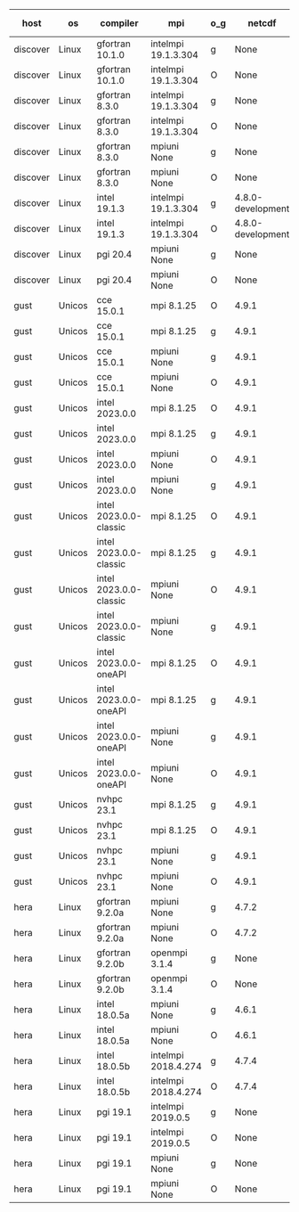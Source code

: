 

| host     | os       | compiler                              | mpi                      | o_g        | netcdf        | build       | u_pass          | u_fail          | s_pass            | s_fail            | e_pass             | e_fail             | nuopc_pass       | nuopc_fail       | artifacts link          |
|----------|----------|---------------------------------------|--------------------------|------------|---------------|-------------|-----------------|-----------------|-------------------|-------------------|--------------------|--------------------|------------------|------------------|-------------------------|
| discover | Linux | gfortran 10.1.0 | intelmpi 19.1.3.304  | g | None  | PASS | 13909 | 15 | 49 | 0 | 81 | 0 | 52 | 0 | <a href="https://github.com/esmf-org/esmf-test-artifacts/tree/626e948288f480ac4e881e15fe74d0fcc5bff040/feature_hconfig/gfortran/10.1.0/g/intelmpi/19.1.3.304" target="_blank">626e948</a> | 
| discover | Linux | gfortran 10.1.0 | intelmpi 19.1.3.304  | O | None  | PASS | 13909 | 15 | 49 | 0 | 81 | 0 | 52 | 0 | <a href="https://github.com/esmf-org/esmf-test-artifacts/tree/495243b433677ab38081162777b686f5b3dca3d1/feature_hconfig/gfortran/10.1.0/O/intelmpi/19.1.3.304" target="_blank">495243b</a> | 
| discover | Linux | gfortran 8.3.0 | intelmpi 19.1.3.304  | g | None  | PASS | 13909 | 15 | 49 | 0 | 81 | 0 | 52 | 0 | <a href="https://github.com/esmf-org/esmf-test-artifacts/tree/a21919e0c5c2577ec6758ba38d81084df37851be/feature_hconfig/gfortran/8.3.0/g/intelmpi/19.1.3.304" target="_blank">a21919e</a> | 
| discover | Linux | gfortran 8.3.0 | intelmpi 19.1.3.304  | O | None  | PASS | 13909 | 15 | 49 | 0 | 81 | 0 | 52 | 0 | <a href="https://github.com/esmf-org/esmf-test-artifacts/tree/b2e85a47f7907ccc49103e5a5ba9ebe74c29296f/feature_hconfig/gfortran/8.3.0/O/intelmpi/19.1.3.304" target="_blank">b2e85a4</a> | 
| discover | Linux | gfortran 8.3.0 | mpiuni None  | g | None  | PASS | 12344 | 0 | 8 | 0 | 44 | 0 | None | None | <a href="https://github.com/esmf-org/esmf-test-artifacts/tree/6cde54f454f57cff50c727d7a89bf01359318d91/feature_hconfig/gfortran/8.3.0/g/mpiuni/None" target="_blank">6cde54f</a> | 
| discover | Linux | gfortran 8.3.0 | mpiuni None  | O | None  | PASS | 12344 | 0 | 8 | 0 | 44 | 0 | None | None | <a href="https://github.com/esmf-org/esmf-test-artifacts/tree/451536955f13b0112b8b181e532e3fdddcbffe28/feature_hconfig/gfortran/8.3.0/O/mpiuni/None" target="_blank">4515369</a> | 
| discover | Linux | intel 19.1.3 | intelmpi 19.1.3.304  | g | 4.8.0-development  | PASS | 13924 | 0 | 49 | 0 | 81 | 0 | 52 | 0 | <a href="https://github.com/esmf-org/esmf-test-artifacts/tree/ab473bac7d94acecb9bc386f4025a52a9ddbb031/feature_hconfig/intel/19.1.3/g/intelmpi/19.1.3.304" target="_blank">ab473ba</a> | 
| discover | Linux | intel 19.1.3 | intelmpi 19.1.3.304  | O | 4.8.0-development  | PASS | 13924 | 0 | 49 | 0 | 81 | 0 | 52 | 0 | <a href="https://github.com/esmf-org/esmf-test-artifacts/tree/f43a491816a8f340a6bf34887f6c35f2ab78bbc0/feature_hconfig/intel/19.1.3/O/intelmpi/19.1.3.304" target="_blank">f43a491</a> | 
| discover | Linux | pgi 20.4 | mpiuni None  | g | None  | PASS | 11719 | 625 | 4 | 4 | 41 | 3 | None | None | <a href="https://github.com/esmf-org/esmf-test-artifacts/tree/29aebbf030f0712a5c3b3a34c4b826ca3f84f3b7/feature_hconfig/pgi/20.4/g/mpiuni/None" target="_blank">29aebbf</a> | 
| discover | Linux | pgi 20.4 | mpiuni None  | O | None  | PASS | 11719 | 625 | 6 | 2 | 41 | 3 | None | None | <a href="https://github.com/esmf-org/esmf-test-artifacts/tree/ebf267f539ff8d9ddd3a5c7292e782a41cff1e05/feature_hconfig/pgi/20.4/O/mpiuni/None" target="_blank">ebf267f</a> | 
| gust | Unicos | cce 15.0.1 | mpi 8.1.25  | O | 4.9.1  | PASS | 13845 | 79 | 49 | 0 | 81 | 0 | 51 | 1 | <a href="https://github.com/esmf-org/esmf-test-artifacts/tree/9a5c8de42dde967aa492b11b993f599cc1fbde9c/feature_hconfig/cce/15.0.1/O/mpi/8.1.25" target="_blank">9a5c8de</a> | 
| gust | Unicos | cce 15.0.1 | mpi 8.1.25  | g | 4.9.1  | PASS | 13846 | 78 | 49 | 0 | 81 | 0 | 51 | 1 | <a href="https://github.com/esmf-org/esmf-test-artifacts/tree/7820a443fd89fdde8a08b097c840c078e39ab272/feature_hconfig/cce/15.0.1/g/mpi/8.1.25" target="_blank">7820a44</a> | 
| gust | Unicos | cce 15.0.1 | mpiuni None  | g | 4.9.1  | PASS | 12260 | 84 | 8 | 0 | 44 | 0 | None | None | <a href="https://github.com/esmf-org/esmf-test-artifacts/tree/ddf0e628365e7a7b68efc63bb2b9d48fb70bc0a7/feature_hconfig/cce/15.0.1/g/mpiuni/None" target="_blank">ddf0e62</a> | 
| gust | Unicos | cce 15.0.1 | mpiuni None  | O | 4.9.1  | PASS | 12259 | 85 | 8 | 0 | 44 | 0 | None | None | <a href="https://github.com/esmf-org/esmf-test-artifacts/tree/1191e7112de609a12e69b41f8d79e95ba051c3a0/feature_hconfig/cce/15.0.1/O/mpiuni/None" target="_blank">1191e71</a> | 
| gust | Unicos | intel 2023.0.0 | mpi 8.1.25  | O | 4.9.1  | PASS | 13924 | 0 | 49 | 0 | 81 | 0 | 52 | 0 | <a href="https://github.com/esmf-org/esmf-test-artifacts/tree/7dc9e56905d947438ab304f19a9565ab54485100/feature_hconfig/intel/2023.0.0/O/mpi/8.1.25" target="_blank">7dc9e56</a> | 
| gust | Unicos | intel 2023.0.0 | mpi 8.1.25  | g | 4.9.1  | PASS | 13924 | 0 | 49 | 0 | 81 | 0 | 52 | 0 | <a href="https://github.com/esmf-org/esmf-test-artifacts/tree/71505447fb143d2779cdbf89ad48f5cfbcf1d38f/feature_hconfig/intel/2023.0.0/g/mpi/8.1.25" target="_blank">7150544</a> | 
| gust | Unicos | intel 2023.0.0 | mpiuni None  | O | 4.9.1  | PASS | 12344 | 0 | 8 | 0 | 44 | 0 | None | None | <a href="https://github.com/esmf-org/esmf-test-artifacts/tree/8de2246be539a805c41bbeeae85cf84c35043bb4/feature_hconfig/intel/2023.0.0/O/mpiuni/None" target="_blank">8de2246</a> | 
| gust | Unicos | intel 2023.0.0 | mpiuni None  | g | 4.9.1  | PASS | 12344 | 0 | 8 | 0 | 44 | 0 | None | None | <a href="https://github.com/esmf-org/esmf-test-artifacts/tree/327aa351912719c905a6baca79ef2bf83916e2e3/feature_hconfig/intel/2023.0.0/g/mpiuni/None" target="_blank">327aa35</a> | 
| gust | Unicos | intel 2023.0.0-classic | mpi 8.1.25  | O | 4.9.1  | PASS | 13924 | 0 | 49 | 0 | 81 | 0 | 52 | 0 | <a href="https://github.com/esmf-org/esmf-test-artifacts/tree/c37d7e7b956a8b2ee4e037aca3fa62460fa4ad13/feature_hconfig/intel/2023.0.0-classic/O/mpi/8.1.25" target="_blank">c37d7e7</a> | 
| gust | Unicos | intel 2023.0.0-classic | mpi 8.1.25  | g | 4.9.1  | PASS | 13924 | 0 | 49 | 0 | 81 | 0 | 52 | 0 | <a href="https://github.com/esmf-org/esmf-test-artifacts/tree/4d3115d78366d9caf5e9e8e41db768ca3c53b6df/feature_hconfig/intel/2023.0.0-classic/g/mpi/8.1.25" target="_blank">4d3115d</a> | 
| gust | Unicos | intel 2023.0.0-classic | mpiuni None  | O | 4.9.1  | PASS | 12344 | 0 | 8 | 0 | 44 | 0 | None | None | <a href="https://github.com/esmf-org/esmf-test-artifacts/tree/9a761a77cb91097815b9462b01011d3edff31998/feature_hconfig/intel/2023.0.0-classic/O/mpiuni/None" target="_blank">9a761a7</a> | 
| gust | Unicos | intel 2023.0.0-classic | mpiuni None  | g | 4.9.1  | PASS | 12344 | 0 | 8 | 0 | 44 | 0 | None | None | <a href="https://github.com/esmf-org/esmf-test-artifacts/tree/f88ab56afdc70015582cf06352d21272002e78c2/feature_hconfig/intel/2023.0.0-classic/g/mpiuni/None" target="_blank">f88ab56</a> | 
| gust | Unicos | intel 2023.0.0-oneAPI | mpi 8.1.25  | O | 4.9.1  | PASS | 13924 | 0 | 48 | 1 | 81 | 0 | 40 | 12 | <a href="https://github.com/esmf-org/esmf-test-artifacts/tree/02136aebf038b9c9790fc559038aff4a4e5517a1/feature_hconfig/intel/2023.0.0-oneAPI/O/mpi/8.1.25" target="_blank">02136ae</a> | 
| gust | Unicos | intel 2023.0.0-oneAPI | mpi 8.1.25  | g | 4.9.1  | PASS | 13924 | 0 | 49 | 0 | 81 | 0 | 40 | 12 | <a href="https://github.com/esmf-org/esmf-test-artifacts/tree/3471be0d2b77b1b5809df03374c85b4803a4d2db/feature_hconfig/intel/2023.0.0-oneAPI/g/mpi/8.1.25" target="_blank">3471be0</a> | 
| gust | Unicos | intel 2023.0.0-oneAPI | mpiuni None  | g | 4.9.1  | PASS | 12344 | 0 | 8 | 0 | 44 | 0 | None | None | <a href="https://github.com/esmf-org/esmf-test-artifacts/tree/f7dacad422c6064bf6c21b7848cf943bf45b6f58/feature_hconfig/intel/2023.0.0-oneAPI/g/mpiuni/None" target="_blank">f7dacad</a> | 
| gust | Unicos | intel 2023.0.0-oneAPI | mpiuni None  | O | 4.9.1  | PASS | 12344 | 0 | 8 | 0 | 44 | 0 | None | None | <a href="https://github.com/esmf-org/esmf-test-artifacts/tree/aa70e50803c038a87d79a182d2c10441d4258a80/feature_hconfig/intel/2023.0.0-oneAPI/O/mpiuni/None" target="_blank">aa70e50</a> | 
| gust | Unicos | nvhpc 23.1 | mpi 8.1.25  | g | 4.9.1  | PASS | 13029 | 895 | 35 | 14 | 67 | 14 | 10 | 42 | <a href="https://github.com/esmf-org/esmf-test-artifacts/tree/809438241392001ed478aa6afc38f11327deb76f/feature_hconfig/nvhpc/23.1/g/mpi/8.1.25" target="_blank">8094382</a> | 
| gust | Unicos | nvhpc 23.1 | mpi 8.1.25  | O | 4.9.1  | PASS | 13921 | 3 | 49 | 0 | 81 | 0 | 45 | 7 | <a href="https://github.com/esmf-org/esmf-test-artifacts/tree/a90788737afeed53a997de48c22441c791a9f5d9/feature_hconfig/nvhpc/23.1/O/mpi/8.1.25" target="_blank">a907887</a> | 
| gust | Unicos | nvhpc 23.1 | mpiuni None  | g | 4.9.1  | PASS | 11707 | 637 | 4 | 4 | 41 | 3 | None | None | <a href="https://github.com/esmf-org/esmf-test-artifacts/tree/4a476868b5e707ba6fa8abe5b994b5b85052880f/feature_hconfig/nvhpc/23.1/g/mpiuni/None" target="_blank">4a47686</a> | 
| gust | Unicos | nvhpc 23.1 | mpiuni None  | O | 4.9.1  | PASS | 12342 | 2 | 8 | 0 | 44 | 0 | None | None | <a href="https://github.com/esmf-org/esmf-test-artifacts/tree/437a53b511dbe58912f4113c6db21951c4daf63e/feature_hconfig/nvhpc/23.1/O/mpiuni/None" target="_blank">437a53b</a> | 
| hera | Linux | gfortran 9.2.0a | mpiuni None  | g | 4.7.2  | PASS | 12344 | 0 | 8 | 0 | 44 | 0 | None | None | <a href="https://github.com/esmf-org/esmf-test-artifacts/tree/0d6cb8af08cd2558fe8deb65086cb2189a2d02d8/feature_hconfig/gfortran/9.2.0a/g/mpiuni/None" target="_blank">0d6cb8a</a> | 
| hera | Linux | gfortran 9.2.0a | mpiuni None  | O | 4.7.2  | PASS | 12344 | 0 | 8 | 0 | 44 | 0 | None | None | <a href="https://github.com/esmf-org/esmf-test-artifacts/tree/dc02956c1de74e051cff98d14512a5e83c518d26/feature_hconfig/gfortran/9.2.0a/O/mpiuni/None" target="_blank">dc02956</a> | 
| hera | Linux | gfortran 9.2.0b | openmpi 3.1.4  | g | None  | PASS | 13924 | 0 | 49 | 0 | 81 | 0 | 52 | 0 | <a href="https://github.com/esmf-org/esmf-test-artifacts/tree/e5fb8515033953921ac7f5c7190cfee4ade7a9bf/feature_hconfig/gfortran/9.2.0b/g/openmpi/3.1.4" target="_blank">e5fb851</a> | 
| hera | Linux | gfortran 9.2.0b | openmpi 3.1.4  | O | None  | PASS | 13924 | 0 | 49 | 0 | 81 | 0 | 52 | 0 | <a href="https://github.com/esmf-org/esmf-test-artifacts/tree/b2dd3349cdd2e880abb6e0c286e620f67cb531f7/feature_hconfig/gfortran/9.2.0b/O/openmpi/3.1.4" target="_blank">b2dd334</a> | 
| hera | Linux | intel 18.0.5a | mpiuni None  | g | 4.6.1  | PASS | 12344 | 0 | 8 | 0 | 44 | 0 | None | None | <a href="https://github.com/esmf-org/esmf-test-artifacts/tree/52dd665963ff8235bc3359685d37c5be54b28b17/feature_hconfig/intel/18.0.5a/g/mpiuni/None" target="_blank">52dd665</a> | 
| hera | Linux | intel 18.0.5a | mpiuni None  | O | 4.6.1  | PASS | 12344 | 0 | 8 | 0 | 44 | 0 | None | None | <a href="https://github.com/esmf-org/esmf-test-artifacts/tree/74d44edae2647b50971c02b34c29e08673918fde/feature_hconfig/intel/18.0.5a/O/mpiuni/None" target="_blank">74d44ed</a> | 
| hera | Linux | intel 18.0.5b | intelmpi 2018.4.274  | g | 4.7.4  | PASS | 13924 | 0 | 49 | 0 | 81 | 0 | 52 | 0 | <a href="https://github.com/esmf-org/esmf-test-artifacts/tree/6887d8183d364c370d1e083ea67d82302b1af56a/feature_hconfig/intel/18.0.5b/g/intelmpi/2018.4.274" target="_blank">6887d81</a> | 
| hera | Linux | intel 18.0.5b | intelmpi 2018.4.274  | O | 4.7.4  | PASS | 13924 | 0 | 49 | 0 | 81 | 0 | 52 | 0 | <a href="https://github.com/esmf-org/esmf-test-artifacts/tree/75150941e5d199f366a32f307945bad6e7ed95f5/feature_hconfig/intel/18.0.5b/O/intelmpi/2018.4.274" target="_blank">7515094</a> | 
| hera | Linux | pgi 19.1 | intelmpi 2019.0.5  | g | None  | PASS | 13047 | 877 | None | None | None | None | None | None | <a href="https://github.com/esmf-org/esmf-test-artifacts/tree/0c972537385f759e11155b07bffc9453b3a19097/feature_hconfig/pgi/19.1/g/intelmpi/2019.0.5" target="_blank">0c97253</a> | 
| hera | Linux | pgi 19.1 | intelmpi 2019.0.5  | O | None  | PASS | 13095 | 829 | None | None | None | None | None | None | <a href="https://github.com/esmf-org/esmf-test-artifacts/tree/2f9a746bb4e7e419781a8335adfa4bff6693357f/feature_hconfig/pgi/19.1/O/intelmpi/2019.0.5" target="_blank">2f9a746</a> | 
| hera | Linux | pgi 19.1 | mpiuni None  | g | None  | PASS | 11719 | 625 | 4 | 4 | None | None | None | None | <a href="https://github.com/esmf-org/esmf-test-artifacts/tree/606879c90c933722ca7fd162d25b517edfaffa7f/feature_hconfig/pgi/19.1/g/mpiuni/None" target="_blank">606879c</a> | 
| hera | Linux | pgi 19.1 | mpiuni None  | O | None  | PASS | 11719 | 625 | 6 | 2 | 41 | 3 | None | None | <a href="https://github.com/esmf-org/esmf-test-artifacts/tree/528003ddbc4bb867c9cb0434d544fcff74708f65/feature_hconfig/pgi/19.1/O/mpiuni/None" target="_blank">528003d</a> | 
